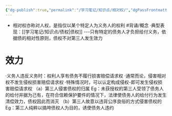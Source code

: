 ```yaml
---
{"dg-publish":true,"permalink":"/学习笔记/知识点/相对权/","dgPassFrontmatter":true,"noteIcon":""}
---
```


- 相对权亦称对人权，是指仅以某个特定人为义务人的权利 #背诵/概念 
·典型表现：[[学习笔记/知识点/债权\|债权]] ---只有特定的债务人才负担给付义务，依据债的相对性原则，债权不对第三人发生效力
# 效力
·义务人违反义务时：权利人享有债务不履行损害赔偿请求权
·通常而论，侵害相对权不发生侵权损害赔偿请求权
·特殊情况时，可以认定构成侵权-即可发生侵权损害赔偿请求权
（a）第三人侵害债权的归属
Eg：未获授权的第三人受领了债务人的给付并据为己有，在符合信赖保护要件的情况下，法律使债务人的给付行为发生清偿效力，债权因此而消灭
（b）第三人故意以违背公序良俗的方式侵害债权的
Eg：第三人纯粹以搞垮债权人为目的，诱使债务人违约
